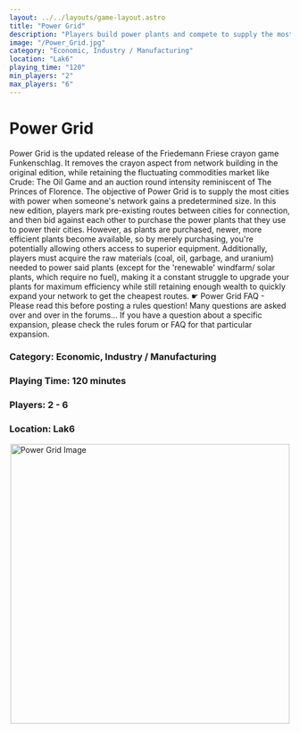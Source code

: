 ```yaml
---
layout: ../../layouts/game-layout.astro
title: "Power Grid"
description: "Players build power plants and compete to supply the most electricity to cities!"
image: "/Power_Grid.jpg"
category: "Economic, Industry / Manufacturing"
location: "Lak6"
playing_time: "120"
min_players: "2"
max_players: "6"
---
```

# Power Grid

Power Grid is the updated release of the Friedemann Friese crayon game Funkenschlag. It removes the crayon aspect from network building in the original edition, while retaining the fluctuating commodities market like Crude: The Oil Game and an auction round intensity reminiscent of The Princes of Florence.  The objective of Power Grid is to supply the most cities with power when someone's network gains a predetermined size.  In this new edition, players mark pre-existing routes between cities for connection, and then bid against each other to purchase the power plants that they use to power their cities.  However, as plants are purchased, newer, more efficient plants become available, so by merely purchasing, you're potentially allowing others access to superior equipment.  Additionally, players must acquire the raw materials (coal, oil, garbage, and uranium) needed to power said plants (except for the 'renewable' windfarm/ solar plants, which require no fuel), making it a constant struggle to upgrade your plants for maximum efficiency while still retaining enough wealth to quickly expand your network to get the cheapest routes.  ☛ Power Grid FAQ - Please read this before posting a rules question!  Many questions are asked over and over in the forums... If you have a question about a specific expansion, please check the rules forum or FAQ for that particular expansion.  

### Category: Economic, Industry / Manufacturing

### Playing Time: 120 minutes

### Players: 2 - 6

### Location: Lak6

<img src="/Power_Grid.jpg" alt="Power Grid Image" width="500" style="display: block; margin: 0 auto">

    